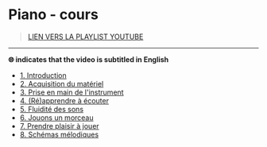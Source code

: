 # Piano - cours

> [LIEN VERS LA PLAYLIST YOUTUBE](https://www.youtube.com/playlist?list=PLrSOXFDHBtfGVnQHe3Zqo9AUr0kXCmvtk)

---

**🌐 indicates that the video is subtitled in English**

+ [1. Introduction](https://www.youtube.com/watch?v=f_gEWxusGE8)
+ [2. Acquisition du matériel](https://www.youtube.com/watch?v=HOeuSei3co4)
+ [3. Prise en main de l'instrument](https://www.youtube.com/watch?v=mq-qg1SZwl4)
+ [4. (Ré)apprendre à écouter](https://www.youtube.com/watch?v=snLeltS-Gn4)
+ [5. Fluidité des sons](https://www.youtube.com/watch?v=xoe2PKA0upI)
+ [6. Jouons un morceau](https://www.youtube.com/watch?v=odDQ2Q4LOtM)
+ [7. Prendre plaisir à jouer](https://www.youtube.com/watch?v=yqCgo8S8Uho)
+ [8. Schémas mélodiques](https://www.youtube.com/watch?v=43KGGo2xPrs)
